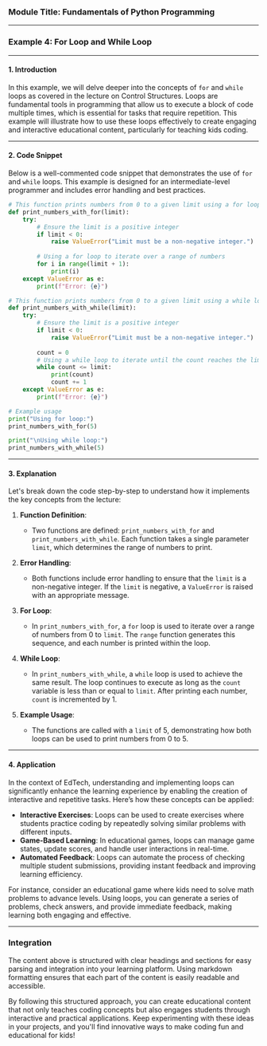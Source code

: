 ### Module Title: Fundamentals of Python Programming

---

### Example 4: For Loop and While Loop

---

#### 1. **Introduction**

In this example, we will delve deeper into the concepts of `for` and `while` loops as covered in the lecture on Control Structures. Loops are fundamental tools in programming that allow us to execute a block of code multiple times, which is essential for tasks that require repetition. This example will illustrate how to use these loops effectively to create engaging and interactive educational content, particularly for teaching kids coding.

---

#### 2. **Code Snippet**

Below is a well-commented code snippet that demonstrates the use of `for` and `while` loops. This example is designed for an intermediate-level programmer and includes error handling and best practices.

```python
# This function prints numbers from 0 to a given limit using a for loop
def print_numbers_with_for(limit):
    try:
        # Ensure the limit is a positive integer
        if limit < 0:
            raise ValueError("Limit must be a non-negative integer.")
        
        # Using a for loop to iterate over a range of numbers
        for i in range(limit + 1):
            print(i)
    except ValueError as e:
        print(f"Error: {e}")

# This function prints numbers from 0 to a given limit using a while loop
def print_numbers_with_while(limit):
    try:
        # Ensure the limit is a positive integer
        if limit < 0:
            raise ValueError("Limit must be a non-negative integer.")
        
        count = 0
        # Using a while loop to iterate until the count reaches the limit
        while count <= limit:
            print(count)
            count += 1
    except ValueError as e:
        print(f"Error: {e}")

# Example usage
print("Using for loop:")
print_numbers_with_for(5)

print("\nUsing while loop:")
print_numbers_with_while(5)
```

---

#### 3. **Explanation**

Let's break down the code step-by-step to understand how it implements the key concepts from the lecture:

1. **Function Definition**:
   - Two functions are defined: `print_numbers_with_for` and `print_numbers_with_while`. Each function takes a single parameter `limit`, which determines the range of numbers to print.

2. **Error Handling**:
   - Both functions include error handling to ensure that the `limit` is a non-negative integer. If the `limit` is negative, a `ValueError` is raised with an appropriate message.

3. **For Loop**:
   - In `print_numbers_with_for`, a `for` loop is used to iterate over a range of numbers from 0 to `limit`. The `range` function generates this sequence, and each number is printed within the loop.

4. **While Loop**:
   - In `print_numbers_with_while`, a `while` loop is used to achieve the same result. The loop continues to execute as long as the `count` variable is less than or equal to `limit`. After printing each number, `count` is incremented by 1.

5. **Example Usage**:
   - The functions are called with a `limit` of 5, demonstrating how both loops can be used to print numbers from 0 to 5.

---

#### 4. **Application**

In the context of EdTech, understanding and implementing loops can significantly enhance the learning experience by enabling the creation of interactive and repetitive tasks. Here’s how these concepts can be applied:

- **Interactive Exercises**: Loops can be used to create exercises where students practice coding by repeatedly solving similar problems with different inputs.
- **Game-Based Learning**: In educational games, loops can manage game states, update scores, and handle user interactions in real-time.
- **Automated Feedback**: Loops can automate the process of checking multiple student submissions, providing instant feedback and improving learning efficiency.

For instance, consider an educational game where kids need to solve math problems to advance levels. Using loops, you can generate a series of problems, check answers, and provide immediate feedback, making learning both engaging and effective.

---

### Integration

The content above is structured with clear headings and sections for easy parsing and integration into your learning platform. Using markdown formatting ensures that each part of the content is easily readable and accessible.

By following this structured approach, you can create educational content that not only teaches coding concepts but also engages students through interactive and practical applications. Keep experimenting with these ideas in your projects, and you'll find innovative ways to make coding fun and educational for kids!